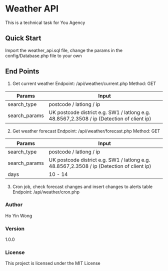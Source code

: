 # Weather API
This is a technical task for You Agency

## Quick Start
Import the weather_api.sql file, change the params in the config/Database.php file to your own

## End Points
1. Get current weather
Endpoint: /api/weather/current.php
Method: GET

| Params | Input |
| - | - |
| search_type | postcode / latlong / ip |
| search_params | UK postcode district e.g. SW1 / latlong e.g. 48.8567,2.3508 / ip (Detection of client ip) |

2. Get weather forecast
Endpoint: /api/weather/forecast.php
Method: GET

| Params | Input |
| - | - |
| search_type | postcode / latlong / ip |
| search_params | UK postcode district e.g. SW1 / latlong e.g. 48.8567,2.3508 / ip (Detection of client ip) |
| days | 10 - 14 |

3. Cron job, check forecast changes and insert changes to alerts table
Endpoint: /api/weather/cron.php

### Author
Ho Yin Wong

### Version
1.0.0

### License
This project is licensed under the MIT License
